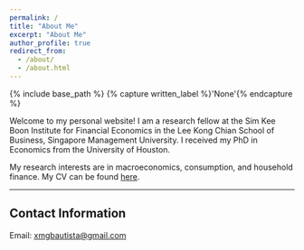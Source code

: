 ```yaml
---
permalink: /
title: "About Me"
excerpt: "About Me"
author_profile: true
redirect_from: 
  - /about/
  - /about.html
---
```


{% include base_path %}
{% capture written_label %}'None'{% endcapture %}

Welcome to my personal website! I am a research fellow at the Sim Kee Boon Institute for Financial Economics in the Lee Kong Chian School of 
Business, Singapore Management University. I received my PhD in Economics from the University of Houston.
<br>

My research interests are in macroeconomics, consumption, and household finance. My CV can be found [here](cv/v_xmgbautista.pdf).
<br>

___
## Contact Information

Email: [xmgbautista@gmail.com](mailto:xmgbautista@gmail.com)